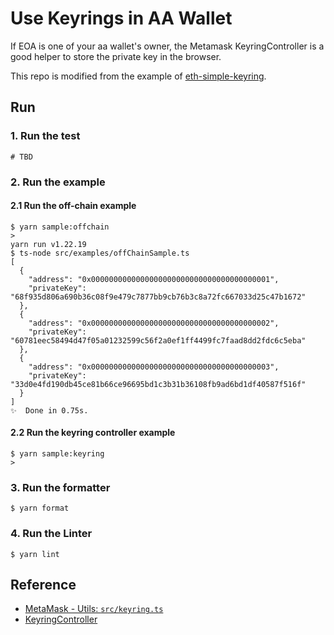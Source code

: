 # Use Keyrings in AA Wallet

If EOA is one of your aa wallet's owner, the Metamask KeyringController is a good helper to store the private key in the browser.

This repo is modified from the example of [eth-simple-keyring](https://github.com/MetaMask/eth-simple-keyring).

## Run

### 1. Run the test

```
# TBD
```

### 2. Run the example

#### 2.1 Run the off-chain example

```
$ yarn sample:offchain
>
yarn run v1.22.19
$ ts-node src/examples/offChainSample.ts
[
  {
    "address": "0x0000000000000000000000000000000000000001",
    "privateKey": "68f935d806a690b36c08f9e479c7877bb9cb76b3c8a72fc667033d25c47b1672"
  },
  {
    "address": "0x0000000000000000000000000000000000000002",
    "privateKey": "60781eec58494d47f05a01232599c56f2a0ef1ff4499fc7faad8dd2fdc6c5eba"
  },
  {
    "address": "0x0000000000000000000000000000000000000003",
    "privateKey": "33d0e4fd190db45ce81b66ce96695bd1c3b31b36108fb9ad6bd1df40587f516f"
  }
]
✨  Done in 0.75s.
```

#### 2.2 Run the keyring controller example

```
$ yarn sample:keyring
>
```

### 3. Run the formatter

```
$ yarn format
```

### 4. Run the Linter

```
$ yarn lint
```

## Reference

- [MetaMask - Utils: `src/keyring.ts`](https://github.com/MetaMask/utils/blob/main/src/keyring.ts)
- [KeyringController](https://github.com/MetaMask/KeyringController/tree/main)
